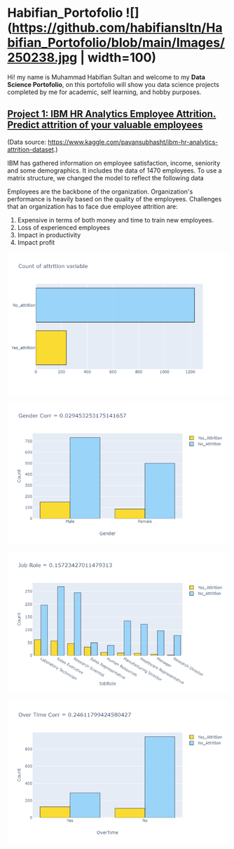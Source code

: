 # Habifian_Portofolio ![](https://github.com/habifiansltn/Habifian_Portofolio/blob/main/Images/250238.jpg | width=100)
Hi! my name is Muhammad Habifian Sultan and welcome to my **Data Science Portofolio**, on this portofolio will show you data science projects completed by me for academic, self learning, and hobby purposes.
## [Project 1: IBM HR Analytics Employee Attrition. Predict attrition of your valuable employees](https://github.com/habifiansltn/Fullname-Habifian-_Class-JCDSAH-_FinPro-) 
(Data source: https://www.kaggle.com/pavansubhasht/ibm-hr-analytics-attrition-dataset.)

IBM has gathered information on employee satisfaction, income, seniority and some demographics. It includes the data of 1470 employees. To use a matrix structure, we changed the model to reflect the following data<br>

Employees are the backbone of the organization. Organization's performance is heavily based on the quality of the employees. Challenges that an organization has to face due employee attrition are:

<ol>
<li>Expensive in terms of both money and time to train new employees.</li>
<li>Loss of experienced employees</li>
<li>Impact in productivity</li>
<li>Impact profit</li>
</ol>

![](https://github.com/habifiansltn/Habifian_Portofolio/blob/main/Images/Attrition.png)

![](https://github.com/habifiansltn/Habifian_Portofolio/blob/main/Images/Gender.png)

![](https://github.com/habifiansltn/Habifian_Portofolio/blob/main/Images/JobRole.png)

![](https://github.com/habifiansltn/Habifian_Portofolio/blob/main/Images/Overtime.png)

